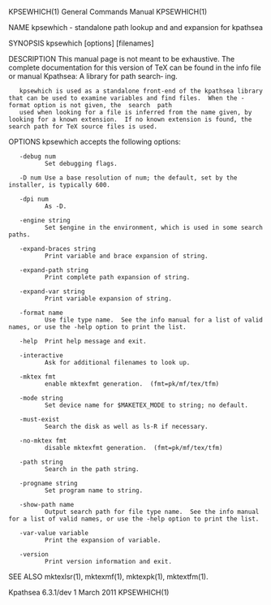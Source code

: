 KPSEWHICH(1)                                                                     General Commands Manual                                                                     KPSEWHICH(1)

NAME
       kpsewhich - standalone path lookup and and expansion for kpathsea

SYNOPSIS
       kpsewhich [options] [filenames]

DESCRIPTION
       This  manual  page is not meant to be exhaustive.  The complete documentation for this version of TeX can be found in the info file or manual Kpathsea: A library for path search‐
       ing.

       kpsewhich is used as a standalone front-end of the kpathsea library that can be used to examine variables and find files.  When the -format option is not given, the  search  path
       used when looking for a file is inferred from the name given, by looking for a known extension.  If no known extension is found, the search path for TeX source files is used.

OPTIONS
       kpsewhich accepts the following options:

       -debug num
              Set debugging flags.

       -D num Use a base resolution of num; the default, set by the installer, is typically 600.

       -dpi num
              As -D.

       -engine string
              Set $engine in the environment, which is used in some search paths.

       -expand-braces string
              Print variable and brace expansion of string.

       -expand-path string
              Print complete path expansion of string.

       -expand-var string
              Print variable expansion of string.

       -format name
              Use file type name.  See the info manual for a list of valid names, or use the -help option to print the list.

       -help  Print help message and exit.

       -interactive
              Ask for additional filenames to look up.

       -mktex fmt
              enable mktexfmt generation.  (fmt=pk/mf/tex/tfm)

       -mode string
              Set device name for $MAKETEX_MODE to string; no default.

       -must-exist
              Search the disk as well as ls-R if necessary.

       -no-mktex fmt
              disable mktexfmt generation.  (fmt=pk/mf/tex/tfm)

       -path string
              Search in the path string.

       -progname string
              Set program name to string.

       -show-path name
              Output search path for file type name.  See the info manual for a list of valid names, or use the -help option to print the list.

       -var-value variable
              Print the expansion of variable.

       -version
              Print version information and exit.

SEE ALSO
       mktexlsr(1), mktexmf(1), mktexpk(1), mktextfm(1).

Kpathsea 6.3.1/dev                                                                     1 March 2011                                                                          KPSEWHICH(1)
